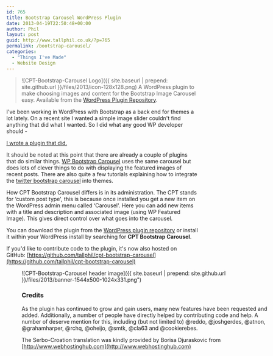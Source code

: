 ```yaml
---
id: 765
title: Bootstrap Carousel WordPress Plugin
date: 2013-04-19T22:50:48+00:00
author: Phil
layout: post
guid: http://www.tallphil.co.uk/?p=765
permalink: /bootstrap-carousel/
categories:
  - "Things I've Made"
  - Website Design
---
```

> ![CPT-Bootstrap-Carousel Logo]({{ site.baseurl | prepend: site.github.url }}/files/2013/icon-128x128.png)
> A WordPress plugin to make choosing images and content for the Bootstrap Image Carousel easy. Available from the [WordPress Plugin Repository](http://wordpress.org/plugins/cpt-bootstrap-carousel/).

I've been working in WordPress with Bootstrap as a back end for themes a lot lately. On a recent site I wanted a simple image slider couldn't find anything that did what I wanted. So I did what any good WP developer should - 

[I wrote a plugin that did.](http://wordpress.org/plugins/cpt-bootstrap-carousel/)

It should be noted at this point that there are already a couple of plugins that do similar things. [WP Bootstrap Carousel](http://wordpress.org/extend/plugins/wp-bootstrap-carousel/) uses the same carousel but does lots of clever things to do with displaying the featured images of recent posts. There are also quite a few tutorials explaining how to integrate the [twitter bootstrap carousel](http://getbootstrap.com/javascript/#carousel) into themes.

How CPT Bootstrap Carousel differs is in its administration. The CPT stands for &#8216;custom post type', this is because once installed you get a new item on the WordPress admin menu called &#8216;Carousel'. Here you can add new items with a title and description and associated image (using WP Featured Image). This gives direct control over what goes into the carousel.

You can download the plugin from the [WordPress plugin repository](http://wordpress.org/extend/plugins/cpt-bootstrap-carousel/) or install it within your WordPress install by searching for **CPT Bootstrap Carousel**.

If you'd like to contribute code to the plugin, it's now also hosted on GitHub: [https://github.com/tallphil/cpt-bootstrap-carousel](https://github.com/tallphil/cpt-bootstrap-carousel)<figure id="attachment_837" style="width: 660px" class="wp-caption aligncenter">

![CPT-Bootstrap-Carousel header image]({{ site.baseurl | prepend: site.github.url }}/files/2013/banner-1544x500-1024x331.png")

### Credits

As the plugin has continued to grow and gain users, many new features have been requested and added. Additionally, a number of people have directly helped by contributing code and help. A number of deserve mention for this, including (but not limited to) @reddo, @joshgerdes, @atnon, @grahamharper, @rchq, @oheijo, @smtk, @cla63 and @cookierebes.

The Serbo-Croation translation was kindly provided by Borisa Djuraskovic from [http://www.webhostinghub.com](http://www.webhostinghub.com)